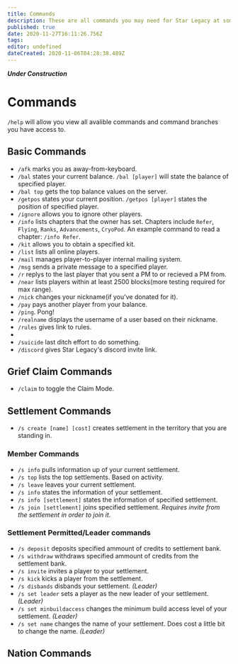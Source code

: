 ```yaml
---
title: Commands
description: These are all commands you may need for Star Legacy at some point. Not all commands are listed, but not every single one has much use on Star Legacy.
published: true
date: 2020-11-27T16:11:26.756Z
tags: 
editor: undefined
dateCreated: 2020-11-06T04:28:38.489Z
---
```


***Under Construction***
# Commands
`/help` will allow you view all avalible commands and command branches you have access to. 

## Basic Commands
- `/afk` marks you as away-from-keyboard.
- `/bal` states your current balance. `/bal [player]` will state the balance of specified player.
- `/bal top` gets the top balance values on the server.
- `/getpos` states your current position. `/getpos [player]` states the position of specified player.
- `/ignore` allows you to ignore other players.
- `/info` lists chapters that the owner has set. Chapters include `Refer`, `Flying`, `Ranks`, `Advancements`, `CryoPod`. An example command to read a chapter: `/info Refer`.
-  `/kit` allows you to obtain a specified kit.
- `/list` lists all online players.
- `/mail` manages player-to-player internal mailing system.
- `/msg` sends a private message to a specified player.
- `/r` replys to the last player that you sent a PM to or recieved a PM from.
- `/near` lists players within at least 2500 blocks(more testing required for max range).
- `/nick` changes your nickname(if you've donated for it).
- `/pay` pays another player from your balance.
- `/ping`. Pong!
- `/realname` displays the username of a user based on their nickname.
- `/rules` gives link to rules.
- 
- `/suicide` last ditch effort to do something.
- `/discord` gives Star Legacy's discord invite link.
 
 ## Grief Claim Commands
- `/claim` to toggle the Claim Mode.
 
 ## Settlement Commands
 - `/s create [name] [cost]` creates settlement in the territory that you are standing in.
 ### Member Commands
- `/s info` pulls information up of your current settlement.
- `/s top` lists the top settlements. Based on activity.
- `/s leave` leaves your current settlement.
- `/s info` states the information of your settlement.
- `/s info [settlement]` states the information of specified settlement.
- `/s join [settlement]` joins specified settlement. *Requires invite from the settlement in order to join it*.
 
 
 ### Settlement Permitted/Leader commands
- `/s deposit` deposits specified ammount of credits to settlement bank.
- `/s withdraw` withdraws specified ammount of credits from the settlement bank.
- `/s invite` invites a player to your settlement.
- `/s kick` kicks a player from the settlement.
- `/s disbands` disbands your settlement. *(Leader)*
- `/s set leader` sets a player as the new leader of your settlement. *(Leader)*
- `/s set minbuildaccess` changes the minimum build access level of your settlement. *(Leader)*
- `/s set name` changes the name of your settlement. Does cost a little bit to change the name. *(Leader)*


## Nation Commands